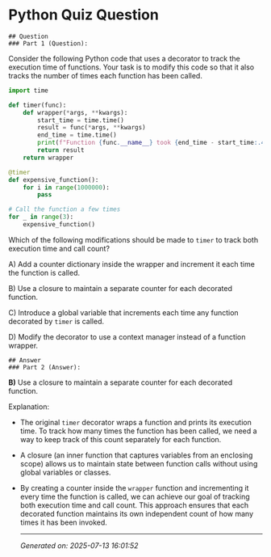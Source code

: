 # Python Quiz Question
    
    ## Question
    ### Part 1 (Question):
Consider the following Python code that uses a decorator to track the execution time of functions. Your task is to modify this code so that it also tracks the number of times each function has been called.

```python
import time

def timer(func):
    def wrapper(*args, **kwargs):
        start_time = time.time()
        result = func(*args, **kwargs)
        end_time = time.time()
        print(f"Function {func.__name__} took {end_time - start_time:.4f} seconds to execute.")
        return result
    return wrapper

@timer
def expensive_function():
    for i in range(1000000):
        pass

# Call the function a few times
for _ in range(3):
    expensive_function()
```

Which of the following modifications should be made to `timer` to track both execution time and call count?

A) Add a counter dictionary inside the wrapper and increment it each time the function is called.

B) Use a closure to maintain a separate counter for each decorated function.

C) Introduce a global variable that increments each time any function decorated by `timer` is called.

D) Modify the decorator to use a context manager instead of a function wrapper.
    
    ## Answer
    ### Part 2 (Answer):
**B)** Use a closure to maintain a separate counter for each decorated function.

Explanation:
- The original `timer` decorator wraps a function and prints its execution time. To track how many times the function has been called, we need a way to keep track of this count separately for each function.
- A closure (an inner function that captures variables from an enclosing scope) allows us to maintain state between function calls without using global variables or classes.
- By creating a counter inside the `wrapper` function and incrementing it every time the function is called, we can achieve our goal of tracking both execution time and call count. This approach ensures that each decorated function maintains its own independent count of how many times it has been invoked.
    
    ---
    *Generated on: 2025-07-13 16:01:52*
    